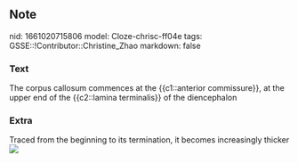 ## Note
nid: 1661020715806
model: Cloze-chrisc-ff04e
tags: GSSE::!Contributor::Christine_Zhao
markdown: false

### Text
<div>
  <div>
    <div>
      <div>
        The corpus callosum commences at the {{c1::anterior
        commissure}}, at the upper end of the {{c2::lamina
        terminalis}} of the diencephalon
      </div>
    </div>
  </div>
</div>

### Extra
Traced from the beginning to its termination, it becomes
increasingly thicker <img src= 
"paste-a1fc31e2d0681567e46ccbadd17c7023a2b2cdee.jpg">
